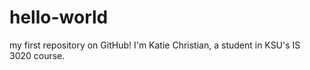 # hello-world
my first repository on GitHub!
I'm Katie Christian, a student in KSU's IS 3020 course. 
